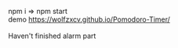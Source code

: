 npm i => npm start <br>
demo https://wolfzxcv.github.io/Pomodoro-Timer/ <br> <br>
Haven't finished alarm part
